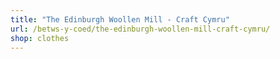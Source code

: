 ```yaml
---
title: "The Edinburgh Woollen Mill - Craft Cymru"
url: /betws-y-coed/the-edinburgh-woollen-mill-craft-cymru/
shop: clothes
---
```

